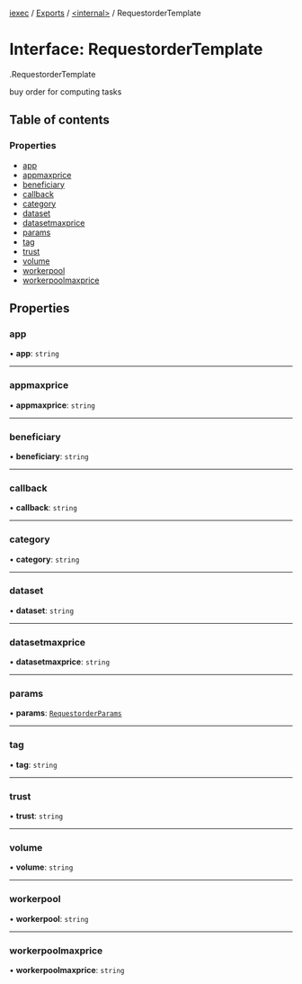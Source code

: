 [iexec](../README.md) / [Exports](../modules.md) / [<internal\>](../modules/internal_.md) / RequestorderTemplate

# Interface: RequestorderTemplate

[<internal>](../modules/internal_.md).RequestorderTemplate

buy order for computing tasks

## Table of contents

### Properties

- [app](internal_.RequestorderTemplate.md#app)
- [appmaxprice](internal_.RequestorderTemplate.md#appmaxprice)
- [beneficiary](internal_.RequestorderTemplate.md#beneficiary)
- [callback](internal_.RequestorderTemplate.md#callback)
- [category](internal_.RequestorderTemplate.md#category)
- [dataset](internal_.RequestorderTemplate.md#dataset)
- [datasetmaxprice](internal_.RequestorderTemplate.md#datasetmaxprice)
- [params](internal_.RequestorderTemplate.md#params)
- [tag](internal_.RequestorderTemplate.md#tag)
- [trust](internal_.RequestorderTemplate.md#trust)
- [volume](internal_.RequestorderTemplate.md#volume)
- [workerpool](internal_.RequestorderTemplate.md#workerpool)
- [workerpoolmaxprice](internal_.RequestorderTemplate.md#workerpoolmaxprice)

## Properties

### app

• **app**: `string`

---

### appmaxprice

• **appmaxprice**: `string`

---

### beneficiary

• **beneficiary**: `string`

---

### callback

• **callback**: `string`

---

### category

• **category**: `string`

---

### dataset

• **dataset**: `string`

---

### datasetmaxprice

• **datasetmaxprice**: `string`

---

### params

• **params**: [`RequestorderParams`](internal_.RequestorderParams.md)

---

### tag

• **tag**: `string`

---

### trust

• **trust**: `string`

---

### volume

• **volume**: `string`

---

### workerpool

• **workerpool**: `string`

---

### workerpoolmaxprice

• **workerpoolmaxprice**: `string`
